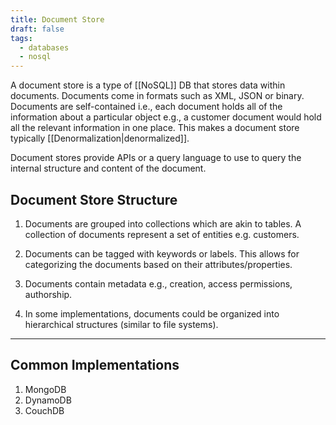 ```yaml
---
title: Document Store
draft: false
tags:
  - databases
  - nosql
---
```

A document store is a type of [[NoSQL]] DB that stores data within documents. Documents come in formats such as XML, JSON or binary. Documents are self-contained i.e., each document holds all of the information about a particular object e.g., a customer document would hold all the relevant information in one place. This makes a document store typically [[Denormalization|denormalized]].

Document stores provide APIs or a query language to use to query the internal structure and content of the document.

## Document Store Structure

1. Documents are grouped into collections which are akin to tables. A collection of documents represent a set of entities e.g. customers.

 2. Documents can be tagged with keywords or labels. This allows for categorizing the documents based on their attributes/properties.

3. Documents contain metadata e.g., creation, access permissions, authorship.

4. In some implementations, documents could be organized into hierarchical structures (similar to file systems).

---

## Common Implementations

1. MongoDB
2. DynamoDB
3. CouchDB
